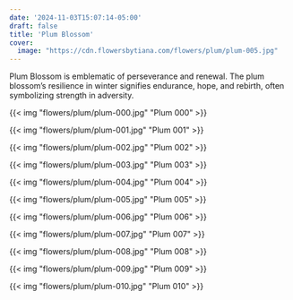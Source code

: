 ```yaml
---
date: '2024-11-03T15:07:14-05:00'
draft: false
title: 'Plum Blossom'
cover:
  image: "https://cdn.flowersbytiana.com/flowers/plum/plum-005.jpg"
---
```


Plum Blossom is emblematic of perseverance and renewal.
The plum blossom’s resilience in winter signifies endurance, hope, and rebirth, often symbolizing strength in adversity.

{{< img "flowers/plum/plum-000.jpg" "Plum 000" >}}

{{< img "flowers/plum/plum-001.jpg" "Plum 001" >}}

{{< img "flowers/plum/plum-002.jpg" "Plum 002" >}}

{{< img "flowers/plum/plum-003.jpg" "Plum 003" >}}

{{< img "flowers/plum/plum-004.jpg" "Plum 004" >}}

{{< img "flowers/plum/plum-005.jpg" "Plum 005" >}}

{{< img "flowers/plum/plum-006.jpg" "Plum 006" >}}

{{< img "flowers/plum/plum-007.jpg" "Plum 007" >}}

{{< img "flowers/plum/plum-008.jpg" "Plum 008" >}}

{{< img "flowers/plum/plum-009.jpg" "Plum 009" >}}

{{< img "flowers/plum/plum-010.jpg" "Plum 010" >}}